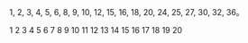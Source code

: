 1, 2, 3, 4, 5, 6, 8, 9, 10, 12, 15, 16, 18, 20, 24, 25, 27, 30, 32, 36。

1  2  3  4  5  6  7  8   9    10  11  12  13  14  15  16  17  18  19  20
